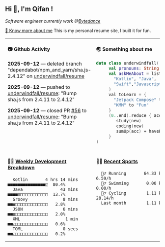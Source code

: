  <h2> Hi 👋, I'm Qifan ! </h2>
 <p><em>Software engineer currently work @<a href="https://www.bytedance.com/en/">Bytedance</a></em></p>
 <p><a href="https://qifanyang.com/resume" target="_blank"> 🔭 Know more about me</a> This is my personal resume site, I built it for fun.</p>
 <table width="960px"><tr><td valign="top" width="50%">

  #### 📷 Github Activity
  <!-- githubActivity starts -->
**2025-09-12** — deleted branch "dependabot/npm_and_yarn/sha.js-2.4.12" on [underwindfall/resume](https://api.github.com/repos/underwindfall/resume)

**2025-09-12** — pushed to [underwindfall/resume](https://api.github.com/repos/underwindfall/resume): "Bump sha.js from 2.4.11 to 2.4.12"

**2025-09-12** — closed PR [#56](https://api.github.com/repos/underwindfall/resume/pulls/56) to [underwindfall/resume](https://api.github.com/repos/underwindfall/resume): "Bump sha.js from 2.4.11 to 2.4.12"
  <!-- githubActivity ends -->
  </td><td valign="top" width="50%">

  #### 🌏 Something about me
  <!-- profile starts -->
  ```kotlin
  data class underwindfall(
       val pronouns: String = "he|him",
       val askMeAbout = listOf(
         "Kotlin", "Java",
         "Swift","Javascript", "Typescript"
       )
       val toLearn = {
         "Jetpack Compose" to "Future",
         "KMM" to "Fun"
       }
       (0..end).reduce { acc, new ->
          study(new)
          coding(new)
          sumUp(acc) + haveFun(new)
       }
  )
  ```
  <!-- profile ends -->
  </td></tr><tr><td valign="top" width="50%">
  
  #### 🏊‍♂️ <a href="https://gist.github.com/underwindfall/377ee88ba1fabd1e93516e48ca9c61eb" target="_blank">Weekly Development Breakdown</a>
   <!-- codeTime starts -->
   ```text
     Kotlin       4 hrs 14 mins  ■■■■■■■■■■■■■■■◱  80.4%
     Java               43 mins  ■■■■▥□□□□□□□□□□□  13.7%
     Groovy              8 mins  ■■▦□□□□□□□□□□□□□   2.8%
     JSON                6 mins  ■■▥□□□□□□□□□□□□□   2.0%
     XML                  1 min  ■■◱□□□□□□□□□□□□□   0.6%
     TOML                0 secs  ■■◱□□□□□□□□□□□□□   0.2%
   ```
   <!-- codeTime starts -->
   </td>
   <td valign="top" width="50%">

   #### 🤾‍♂️ <a href="https://gist.github.com/underwindfall/76198d6f6918f9f94d022c8ad881f98b" target="_blank">Recent Sports</a>

   <!-- Sports starts -->
   ```text
     ‍🏃‍♂️ Running       64.33 km ▩▩▩▩▩▩▩▩▩▩▩▨  6.59/h
     🏊‍♂️ Swimming       0.00 km □□□□□□□□□□□□  0.00/h
     🚴‍♂️ Cycling        1.11 km □□□□□□□□□□□□ 28.14/h
     Last month        1.11 km   0:2h
   ```
   <!-- Sports ends -->
   </td></tr></table>
